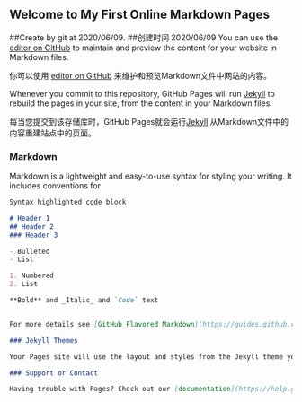 ## Welcome to My First Online Markdown Pages
##Create by git at 2020/06/09.
##创建时间 2020/06/09
You can use the [editor on GitHub](https://github.com/ShineeYG/ShineeYG.github.io/edit/master/index.md) to maintain and preview the content for your website in Markdown files.

你可以使用 [editor on GitHub](https://github.com/ShineeYG/ShineeYG.github.io/edit/master/index.md) 来维护和预览Markdown文件中网站的内容。


Whenever you commit to this repository, GitHub Pages will run [Jekyll](https://jekyllrb.com/) to rebuild the pages in your site, from the content in your Markdown files.


每当您提交到该存储库时，GitHub Pages就会运行[Jekyll](https://jekyllrb.com/) 从Markdown文件中的内容重建站点中的页面。

### Markdown

Markdown is a lightweight and easy-to-use syntax for styling your writing. It includes conventions for

```markdown
Syntax highlighted code block

# Header 1
## Header 2
### Header 3

- Bulleted
- List

1. Numbered
2. List

**Bold** and _Italic_ and `Code` text


For more details see [GitHub Flavored Markdown](https://guides.github.com/features/mastering-markdown/).

### Jekyll Themes

Your Pages site will use the layout and styles from the Jekyll theme you have selected in your [repository settings](https://github.com/ShineeYG/ShineeYG.github.io/settings). The name of this theme is saved in the Jekyll `_config.yml` configuration file.

### Support or Contact

Having trouble with Pages? Check out our [documentation](https://help.github.com/categories/github-pages-basics/) or [contact support](https://github.com/contact) and we’ll help you sort it out.
